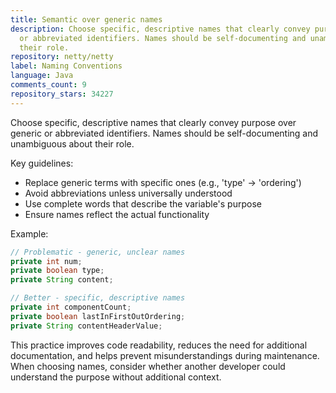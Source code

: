 ```yaml
---
title: Semantic over generic names
description: Choose specific, descriptive names that clearly convey purpose over generic
  or abbreviated identifiers. Names should be self-documenting and unambiguous about
  their role.
repository: netty/netty
label: Naming Conventions
language: Java
comments_count: 9
repository_stars: 34227
---
```


Choose specific, descriptive names that clearly convey purpose over generic or abbreviated identifiers. Names should be self-documenting and unambiguous about their role.

Key guidelines:
- Replace generic terms with specific ones (e.g., 'type' → 'ordering')
- Avoid abbreviations unless universally understood
- Use complete words that describe the variable's purpose
- Ensure names reflect the actual functionality

Example:
```java
// Problematic - generic, unclear names
private int num;
private boolean type;
private String content;

// Better - specific, descriptive names
private int componentCount;
private boolean lastInFirstOutOrdering;
private String contentHeaderValue;
```

This practice improves code readability, reduces the need for additional documentation, and helps prevent misunderstandings during maintenance. When choosing names, consider whether another developer could understand the purpose without additional context.